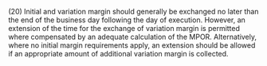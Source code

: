 (20) Initial and variation margin should generally be exchanged no later than the end of the business day following the day of execution. However, an extension of the time for the exchange of variation margin is permitted where compensated by an adequate calculation of the MPOR. Alternatively, where no initial margin requirements apply, an extension should be allowed if an appropriate amount of additional variation margin is collected.